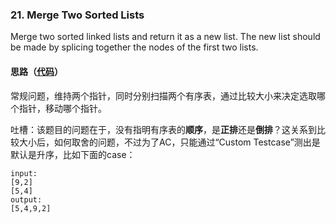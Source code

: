 ### 21. Merge Two Sorted Lists

Merge two sorted linked lists and return it as a new list. The new list should be made by splicing together the nodes of the first two lists.

#### 思路（[代码](https://github.com/sherlockyb/LeetCode/blob/master/src/main/java/org/sherlockyb/leetcode/linkedlist/mergeTwoSortedLists/Solution.java)）

常规问题，维持两个指针，同时分别扫描两个有序表，通过比较大小来决定选取哪个指针，移动哪个指针。

吐槽：该题目的问题在于，没有指明有序表的**顺序**，是**正排**还是**倒排**？这关系到比较大小后，如何取舍的问题，不过为了AC，只能通过“Custom Testcase”测出是默认是升序，比如下面的case：

```shell
input: 
[9,2]
[5,4]
output: 
[5,4,9,2]
```



